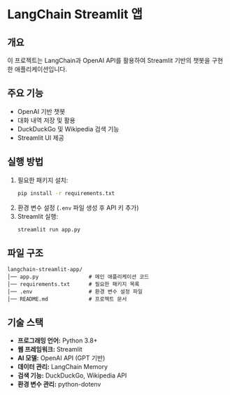# LangChain Streamlit 앱

## 개요
이 프로젝트는 LangChain과 OpenAI API를 활용하여 Streamlit 기반의 챗봇을 구현한 애플리케이션입니다.

## 주요 기능
- OpenAI 기반 챗봇
- 대화 내역 저장 및 활용
- DuckDuckGo 및 Wikipedia 검색 기능
- Streamlit UI 제공

## 실행 방법
1. 필요한 패키지 설치:
   ```bash
   pip install -r requirements.txt
   ```
2. 환경 변수 설정 (`.env` 파일 생성 후 API 키 추가)
3. Streamlit 실행:
   ```bash
   streamlit run app.py
   ```

## 파일 구조
```
langchain-streamlit-app/
│── app.py                # 메인 애플리케이션 코드
│── requirements.txt      # 필요한 패키지 목록
│── .env                  # 환경 변수 설정 파일
│── README.md             # 프로젝트 문서
```

## 기술 스택
- **프로그래밍 언어:** Python 3.8+
- **웹 프레임워크:** Streamlit
- **AI 모델:** OpenAI API (GPT 기반)
- **데이터 관리:** LangChain Memory
- **검색 기능:** DuckDuckGo, Wikipedia API
- **환경 변수 관리:** python-dotenv

